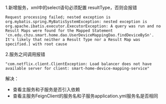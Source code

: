 1.新增服务，xml中的select语句必须配置 resultType，否则会报错

```
Request processing failed; nested exception is org.mybatis.spring.MyBatisSystemException: nested exception is org.apache.ibatis.executor.ExecutorException: A query was run and no Result Maps were found for the Mapped Statement 'cn.edu.chzu.smart.home.dao.UserDeviceMappingDao.findDeviceBySn'.  It's likely that neither a Result Type nor a Result Map was specified.] with root cause
```

2.服务之间调用报错

```
"com.netflix.client.ClientException: Load balancer does not have available server for client: smart-home-device-mapping-service"
```

解决：

- 查看主服务和子服务是否引入依赖
- 查看主服务FeignClient的服务名和子服务application.yml服务名是否相同